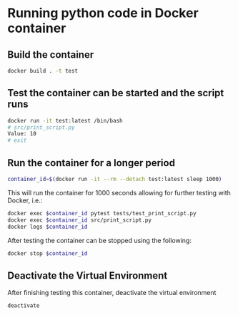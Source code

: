 # Running python code in Docker container

## Build the container

```bash
docker build . -t test
```

## Test the container can be started and the script runs

```bash
docker run -it test:latest /bin/bash
# src/print_script.py
Value: 10
# exit
```

## Run the container for a longer period

```bash
container_id=$(docker run -it --rm --detach test:latest sleep 1000)
```

This will run the container for 1000 seconds allowing for further testing with Docker, i.e.:

```bash
docker exec $container_id pytest tests/test_print_script.py
docker exec $container_id src/print_script.py
docker logs $container_id
```

After testing the container can be stopped using the following:

```bash
docker stop $container_id
```

## Deactivate the Virtual Environment

After finishing testing this container, deactivate the virtual environment

```bash
deactivate
```
